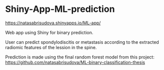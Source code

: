 # Shiny-App-ML-prediction

https://natasabrisudova.shinyapps.io/ML-app/

Web app using Shiny for binary prediction.

User can predict spondylodiscitis or metastasis according to the extracted radiomic features of the lession in the spine.

Prediction is made using the final random forest model from this project: https://github.com/natasabrisudova/ML-binary-classification-thesis

